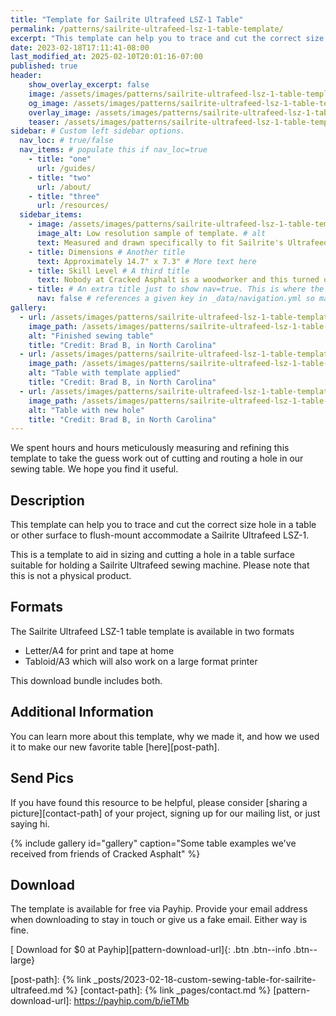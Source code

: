 ```yaml
---
title: "Template for Sailrite Ultrafeed LSZ-1 Table"
permalink: /patterns/sailrite-ultrafeed-lsz-1-table-template/
excerpt: "This template can help you to trace and cut the correct size hole in a table or other surface to flush-mount accommodate a Sailrite Ultrafeed LSZ-1."
date: 2023-02-18T17:11:41-08:00
last_modified_at: 2025-02-10T20:01:16-07:00
published: true
header:
    show_overlay_excerpt: false
    image: /assets/images/patterns/sailrite-ultrafeed-lsz-1-table-template/custom-sewing-table-for-sailrite-ultrafeed-og.png            # Twitter (use 'overlay_image')
    og_image: /assets/images/patterns/sailrite-ultrafeed-lsz-1-table-template/custom-sewing-table-for-sailrite-ultrafeed-og.png
    overlay_image: /assets/images/patterns/sailrite-ultrafeed-lsz-1-table-template/custom-sewing-table-for-sailrite-ultrafeed.png    # Article header at 2048x1024
    teaser: /assets/images/patterns/sailrite-ultrafeed-lsz-1-table-template/custom-sewing-table-for-sailrite-ultrafeed-th.png  # Shrink image to 575x288
sidebar: # Custom left sidebar options.
  nav_loc: # true/false
  nav_items: # populate this if nav_loc=true
    - title: "one"
      url: /guides/
    - title: "two"
      url: /about/
    - title: "three"
      url: /resources/
  sidebar_items:
    - image: /assets/images/patterns/sailrite-ultrafeed-lsz-1-table-template/sample.jpg
      image_alt: Low resolution sample of template. # alt
      text: Measured and drawn specifically to fit Sailrite's Ultrafeed LSZ-1. # Some text here
    - title: Dimensions # Another title
      text: Approximately 14.7" x 7.3" # More text here
    - title: Skill Level # A third title
      text: Nobody at Cracked Asphalt is a woodworker and this turned out alright. Take your time and watch your fingers. # more text still
    - title: # An extra title just to show nav=true. This is where the nav bar (if enabled) will go.
      nav: false # references a given key in _data/navigation.yml so make sure they match or leverage sidebar.loc=true/false
gallery:
  - url: /assets/images/patterns/sailrite-ultrafeed-lsz-1-table-template/gallery/01.jpg
    image_path: /assets/images/patterns/sailrite-ultrafeed-lsz-1-table-template/gallery/th-01.jpg
    alt: "Finished sewing table"
    title: "Credit: Brad B, in North Carolina"
  - url: /assets/images/patterns/sailrite-ultrafeed-lsz-1-table-template/gallery/02.jpg
    image_path: /assets/images/patterns/sailrite-ultrafeed-lsz-1-table-template/gallery/th-02.jpg
    alt: "Table with template applied"
    title: "Credit: Brad B, in North Carolina"
  - url: /assets/images/patterns/sailrite-ultrafeed-lsz-1-table-template/gallery/03.jpg
    image_path: /assets/images/patterns/sailrite-ultrafeed-lsz-1-table-template/gallery/th-03.jpg
    alt: "Table with new hole"
    title: "Credit: Brad B, in North Carolina"
---
```


We spent hours and hours meticulously measuring and refining this template to take the guess work out of cutting and routing a hole in our sewing table. We hope you find it useful.

## Description

This template can help you to trace and cut the correct size hole in a table or other surface to flush-mount accommodate a Sailrite Ultrafeed LSZ-1.

This is a template to aid in sizing and cutting a hole in a table surface suitable for holding a Sailrite Ultrafeed sewing machine. Please note that this is not a physical product.

## Formats

The Sailrite Ultrafeed LSZ-1 table template is available in two formats
- Letter/A4 for print and tape at home
- Tabloid/A3 which will also work on a large format printer

This download bundle includes both.

## Additional Information

You can learn more about this template, why we made it, and how we used it to make our new favorite table [here][post-path].

## Send Pics

If you have found this resource to be helpful, please consider [sharing a picture][contact-path] of your project, signing up for our mailing list, or just saying hi.

{% include gallery id="gallery" caption="Some table examples we've received from friends of Cracked Asphalt" %}


## Download

The template is available for free via Payhip. Provide your email address when downloading to stay in touch or give us a fake email. Either way is fine.

[<i class="fa-regular fa-circle-down"></i> Download for $0 at Payhip][pattern-download-url]{: .btn .btn--info .btn--large}

[post-path]: {% link _posts/2023-02-18-custom-sewing-table-for-sailrite-ultrafeed.md %}
[contact-path]: {% link _pages/contact.md %}
[pattern-download-url]: https://payhip.com/b/ieTMb